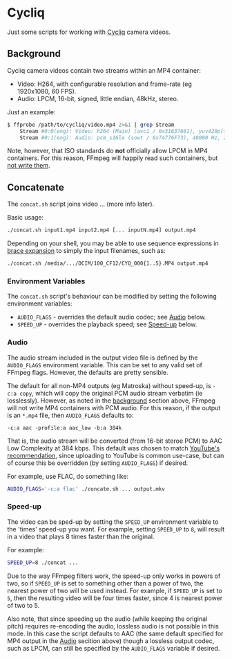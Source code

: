 # Cycliq

Just some scripts for working with [Cycliq] camera videos.

## Background

Cycliq camera videos contain two streams within an MP4 container:

* Video: H264, with configurable resolution and frame-rate (eg 1920x1080, 60 FPS).
* Audio: LPCM, 16-bit, signed, little endian, 48kHz, stereo.

Just an example:

```sh
$ ffprobe /path/to/cycliq/video.mp4 2>&1 | grep Stream
    Stream #0:0(eng): Video: h264 (Main) (avc1 / 0x31637661), yuv420p(tv, bt709), 1920x1080, 28204 kb/s, 59.94 fps, 59.94 tbr, 60k tbn, 119.88 tbc (default)
    Stream #0:1(eng): Audio: pcm_s16le (sowt / 0x74776F73), 48000 Hz, 2 channels, s16, 1536 kb/s (default)
```

Note, however, that ISO standards do **not** officially allow LPCM in MP4 containers.
For this reason, FFmpeg will happily read such containers, but [not write them][1].

## Concatenate

The `concat.sh` script joins video ... (more info later).

Basic usage:

```sh
./concat.sh input1.mp4 input2.mp4 [... inputN.mp4] output.mp4
```

Depending on your shell, you may be able to use sequence expressions in [brace
expansion][3] to simply the input filenames, such as:

```sh
./concat.sh /media/.../DCIM/100_CF12/CYQ_000{1..5}.MP4 output.mp4
```

### Environment Variables

The `concat.sh` script's behaviour can be modified by setting the following
environment variables:

* `AUDIO_FLAGS` - overrides the default audio codec; see [Audio](#Audio) below.
* `SPEED_UP` - overrides the playback speed; see [Speed-up](#Speed-up) below.

### Audio

The audio stream included in the output video file is defined by the `AUDIO_FLAGS` environment
variable. This can be set to any valid set of FFmpeg flags. However, the defaults are pretty
sensible.

The default for all non-MP4 outputs (eg Matroska) without speed-up, is `-c:a copy`, which
will copy the original PCM audio stream verbatim (ie losslessly). However, as noted in the
[background](#Background) section above, FFmpeg will not write MP4 containers with PCM
audio. For this reason, if the output is an `*.mp4` file, then `AUDIO_FLAGS` defaults to:

`-c:a aac -profile:a aac_low -b:a 384k`

That is, the audio stream will be converted (from 16-bit steroe PCM) to AAC Low Complexity
at 384 kbps. This default was chosen to match [YouTube's recommendation][2], since uploading
to YouTube is common use-case, but can of course this be overridden (by setting
`AUDIO_FLAGS`) if desired.

For example, use FLAC, do something like:

```sh
AUDIO_FLAGS='-c:a flac' ./concate.sh ... output.mkv
```

### Speed-up

The video can be sped-up by setting the `SPEED_UP` environment variable to the 'times'
speed-up you want.  For example, setting `SPEED_UP` to `8`, will result in a video that
plays 8 times faster than the original.

For example:

```sh
SPEED_UP=8 ./concat ...
```

Due to the way FFmpeg filters work, the speed-up only works in powers of two, so if
`SPEED_UP` is set to something other than a power of two, the nearest power of two will
be used instead. For example, if `SPEED_UP` is set to `5`, then the resulting video will
be four times faster, since 4 is nearest power of two to 5.

Also note, that since speeding up the audio (while keeping the original pitch) requires
re-encoding the audio, lossless audio is not possible in this mode.  In this case the
script defaults to AAC (the same default specified for MP4 output in the [Audio](#Audio)
secition above) though a lossless output codec, such as LPCM, can still be specified
by the `AUDIO_FLAGS` variable if desired.


[1]: https://trac.ffmpeg.org/ticket/3818
[2]: https://support.google.com/youtube/answer/1722171?hl=en
[3]: https://www.gnu.org/software/bash/manual/html_node/Brace-Expansion.html#Brace-Expansion
[Cycliq]: https://cycliq.com/
